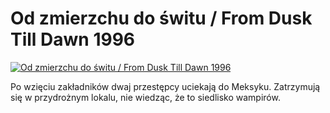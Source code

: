 Od zmierzchu do świtu / From Dusk Till Dawn 1996 
=============
[![Od zmierzchu do świtu / From Dusk Till Dawn 1996 ](http://vidos.pl/images/player.gif)](http://vidos.pl/od-zmierzchu-do-switu-from-dusk-till-dawn-1996)

 Po wzięciu zakładników dwaj przestępcy uciekają do Meksyku. Zatrzymują się w przydrożnym lokalu, nie wiedząc, że to siedlisko wampirów.
